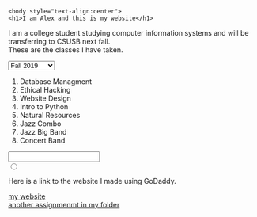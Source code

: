 <html>
    <head>
        <title>
       Homepage
        </title>
            <meta charset="UTF-8">    
    </head>
    
       
    <body style="text-align:center">
    <h1>I am Alex and this is my website</h1>
</body>

    
<p>I am a college student studying computer information systems and will be transferring to CSUSB next fall.<br> These are the classes I have taken.</p>
     <select>
    <option value="fall2019">Fall 2019</option>
    <option value="spring2020">Spring 2020</option>     
    </select>
<ol>    
    <li>Database Managment</li>
    <li>Ethical Hacking</li>
    <li>Website Design</li>
    <li>Intro to Python</li>
    <li>Natural Resources</li>
    <li>Jazz Combo</li>
    <li>Jazz Big Band</li>
    <li>Concert Band</li>
        
</ol>

<input type="password"><br>
<input type=radio>

<p>Here is a link to the website I made using GoDaddy.</p>
    <a href="https://alexanderedsell.com/" target="_blank">my website</a>
<nav><a href="html%20exercise.PNG">another assignmenmt in my folder</a></nav>


</html>
